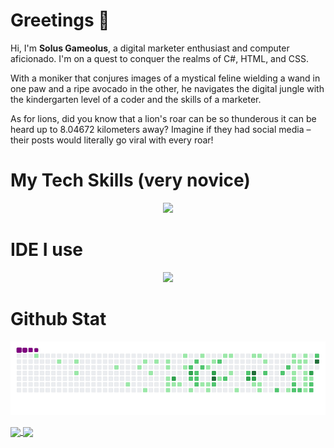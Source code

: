 # Greetings 👋

Hi, I'm **Solus Gameolus**, a digital marketer enthusiast and computer aficionado. I'm on a quest to conquer the realms of C#, HTML, and CSS.

With a moniker that conjures images of a mystical feline wielding a wand in one paw and a ripe avocado in the other, he navigates the digital jungle with the kindergarten level of a coder and the skills of a marketer.

As for lions, did you know that a lion's roar can be so thunderous it can be heard up to 8.04672 kilometers away? Imagine if they had social media – their posts would literally go viral with every roar!

# My Tech Skills (very novice)

<p align="center">
  <a href="https://skillicons.dev">
    <img src="https://skillicons.dev/icons?i=git,bootstrap,html,css,cs,dotnet" />
  </a>
</p>

# IDE I use

<p align="center">
  <a href="https://skillicons.dev">
    <img src="https://skillicons.dev/icons?i=rider,vscode,visualstudio&theme=light" />
  </a>
</p>

# Github Stat

![snake gif](https://github.com/AvogatoWizardWhisker/AvogatoWizardWhisker/blob/output/github-contribution-grid-snake.gif)

<a href="https://github.com/anuraghazra/github-readme-stats">
  <img height=190 align="center" src="https://github-readme-stats.vercel.app/api?username=AvogatoWizardWhisker&theme=transparent&show_icons=true" />
  <img height=190 align="center" src="https://github-readme-stats.vercel.app/api/top-langs/?username=avogatowizardwhisker&layout=compact&theme=transparent&card_width=270">
</a>

